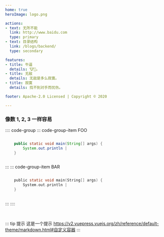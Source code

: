 ```yaml
---
home: true
heroImage: logo.png

actions:
- text: 无所不能
  link: http://www.baidu.com
  type: primary
- text: 目录结构
  link: /blogs/backend/
  type: secondary

features:
- title: 牛逼
  details: 🐮👃。
- title: 无敌
  details: 无敌是多么寂寞。
- title: 寂寞
  details: 找不到对手而忧伤。

footer: Apache-2.0 Licensed | Copyright © 2020

---
```



###  像数 1, 2, 3 一样容易

:::: code-group
::: code-group-item FOO
```java

    public static void main(String[] args) {
        System.out.println |
    }
    
```
:::
::: code-group-item BAR
```c

    public static void main(String[] args) {
        System.out.println |
    }
    
```
:::
::::

<br>

::: tip 提示
这是一个提示
https://v2.vuepress.vuejs.org/zh/reference/default-theme/markdown.html#自定义容器
:::

